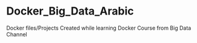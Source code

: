# Docker_Big_Data_Arabic
Docker files/Projects Created while learning Docker Course from Big Data Channel
